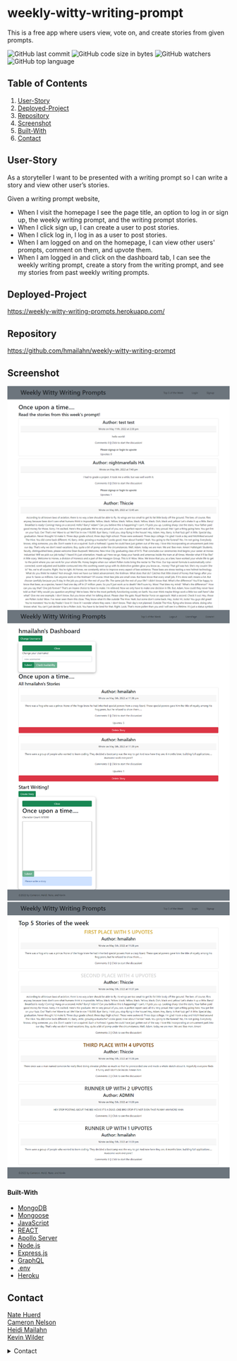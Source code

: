 # weekly-witty-writing-prompt
This is a free app where users view, vote on, and create stories from given prompts.

![GitHub last commit](https://img.shields.io/github/last-commit/hmailahn/weekly-witty-writing-prompt)  ![GitHub code size in bytes](https://img.shields.io/github/languages/code-size/hmailahn/weekly-witty-writing-prompt)  ![GitHub watchers](https://img.shields.io/github/watchers/hmailahn/weekly-witty-writing-prompt?label=Watch&style=social)  ![GitHub top language](https://img.shields.io/github/languages/top/hmailahn/weekly-witty-writing-prompt)  

## Table of Contents 
1. [User-Story](#User-Story)
1. [Deployed-Project](#Deployed-Project)
1. [Repository](#Repository)
2. [Screenshot](#Screenshot)
3. [Built-With](#Built-With)
4. [Contact](#Contact)

## User-Story
As a storyteller I want to be presented with a writing prompt so I can write a story and view other user’s stories.

Given a writing prompt website, 
- When I visit the homepage I see the page title, an option to log in or sign up, the weekly writing prompt, and the writing prompt stories.
- When I click sign up, I can create a user to post stories.
- When I click log in, I log in as a user to post stories.
- When I am logged on and on the homepage, I can view other users' prompts, comment on them, and upvote them. 
- When I am logged in and click on the dashboard tab, I can see the weekly writing prompt, create a story from the writing prompt, and see my stories from past weekly writing prompts.

## Deployed-Project
https://weekly-witty-writing-prompts.herokuapp.com/


## Repository
https://github.com/hmailahn/weekly-witty-writing-prompt

## Screenshot
![image](https://github.com/hmailahn/weekly-witty-writing-prompt/blob/main/screencapture-weekly-witty-writing-prompts-herokuapp-2022-05-11-13_06_43.png)
![image](https://github.com/hmailahn/weekly-witty-writing-prompt/blob/main/screencapture-weekly-witty-writing-prompts-herokuapp-Dashboard-2022-05-11-13_09_34.png)
![image](https://github.com/hmailahn/weekly-witty-writing-prompt/blob/main/screencapture-weekly-witty-writing-prompts-herokuapp-Top5-2022-05-11-13_09_12.png)

#### Built-With

- <a href="https://www.mongodb.com/">MongoDB</a>
- <a href="https://mongoosejs.com/">Mongoose</a>
- <a href="https://www.javascript.com/">JavaScript</a>
- <a href="https://reactjs.org/">REACT</a>
- <a href="https://www.apollographql.com/docs/apollo-server/">Apollo Server</a>
- <a href="https://nodejs.org/">Node.js</a>
- <a href="https://www.npmjs.com/package/express">Express.js</a>
- <a href="https://graphql.org/">GraphQL</a>
- <a href="https://www.npmjs.com/package/dotenv">.env</a>
- <a href="https://www.heroku.com/">Heroku</a>

## Contact
[Nate Huerd](https://github.com/Nate-Huerd) <br>
[Cameron Nelson](https://github.com/Thiccie-C) <br>
[Heidi Mailahn](https://github.com/hmailahn) <br>
[Kevin Wilder](https://github.com/Kawilder) <br>
<details>
    <summary>Contact</summary>
    nelsonnoremac@gmail.com <br>
    mailahnheidi@gmail.com <br>
    nhuerd3@gmail.com <br>
    kevin_wilde564@yahoo.com <br>
</details>

